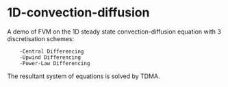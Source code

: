 # 1D-convection-diffusion

A demo of FVM on the 1D steady state convection-diffusion equation
with 3 discretisation schemes: 
    
        -Central Differencing 
        -Upwind Differencing 
        -Power-Law Differencing 
        
The resultant system of equations is solved by TDMA. 
